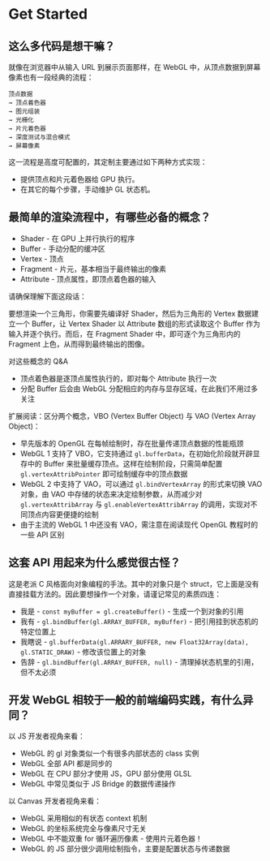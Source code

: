 # Get Started

## 这么多代码是想干嘛？
就像在浏览器中从输入 URL 到展示页面那样，在 WebGL 中，从顶点数据到屏幕像素也有一段经典的流程：

``` text
顶点数据
→ 顶点着色器
→ 图元组装
→ 光栅化
→ 片元着色器
→ 深度测试与混合模式
→ 屏幕像素
```

这一流程是高度可配置的，其定制主要通过如下两种方式实现：
* 提供顶点和片元着色器给 GPU 执行。
* 在其它的每个步骤，手动维护 GL 状态机。

## 最简单的渲染流程中，有哪些必备的概念？
* Shader - 在 GPU 上并行执行的程序
* Buffer - 手动分配的缓冲区
* Vertex - 顶点
* Fragment - 片元，基本相当于最终输出的像素
* Attribute - 顶点属性，即顶点着色器的输入

请确保理解下面这段话：

要想渲染一个三角形，你需要先编译好 Shader，然后为三角形的 Vertex 数据建立一个 Buffer，让 Vertex Shader 以 Attribute 数组的形式读取这个 Buffer 作为输入并逐个执行。而后，在 Fragment Shader 中，即可逐个为三角形内的 Fragment 上色，从而得到最终输出的图像。

对这些概念的 Q&A
* 顶点着色器是逐顶点属性执行的，即对每个 Attribute 执行一次
* 分配 Buffer 后会由 WebGL 分配相应的内存与显存区域，在此我们不用过多关注

扩展阅读：区分两个概念，VBO (Vertex Buffer Object) 与 VAO (Vertex Array Object)：
* 早先版本的 OpenGL 在每帧绘制时，存在批量传递顶点数据的性能瓶颈
* WebGL 1 支持了 VBO，它支持通过 `gl.bufferData`，在初始化阶段就开辟显存中的 Buffer 来批量缓存顶点。这样在绘制阶段，只需简单配置 `gl.vertexAttribPointer` 即可绘制缓存中的顶点数据
* WebGL 2 中支持了 VAO，可以通过 `gl.bindVertexArray` 的形式来切换 VAO 对象，由 VAO 中存储的状态来决定绘制参数，从而减少对 `gl.vertexAttribArray` 与 `gl.enableVertexAttribArray` 的调用，实现对不同顶点内容更便捷的绘制
* 由于主流的 WebGL 1 中还没有 VAO，需注意在阅读现代 OpenGL 教程时的一些 API 区别

## 这套 API 用起来为什么感觉很古怪？
这是老派 C 风格面向对象编程的手法。其中的对象只是个 struct，它上面是没有直接挂载方法的。因此要想操作一个对象，请谨记常见的素质四连：
* 我是 - `const myBuffer = gl.createBuffer()` - 生成一个到对象的引用
* 我有 - `gl.bindBuffer(gl.ARRAY_BUFFER, myBuffer)` - 把引用挂到状态机的特定位置上
* 我瞎说 - `gl.bufferData(gl.ARRARY_BUFFER, new Float32Array(data), gl.STATIC_DRAW)` - 修改该位置上的对象
* 告辞 - `gl.bindBuffer(gl.ARRAY_BUFFER, null)` - 清理掉状态机里的引用，但不太必须

## 开发 WebGL 相较于一般的前端编码实践，有什么异同？

以 JS 开发者视角来看：
* WebGL 的 gl 对象类似一个有很多内部状态的 class 实例
* WebGL 全部 API 都是同步的
* WebGL 在 CPU 部分才使用 JS，GPU 部分使用 GLSL
* WebGL 中常见类似于 JS Bridge 的数据传递操作

以 Canvas 开发者视角来看：
* WebGL 采用相似的有状态 context 机制
* WebGL 的坐标系统完全与像素尺寸无关
* WebGL 中不能双重 for 循环遍历像素 - 使用片元着色器！
* WebGL 的 JS 部分很少调用绘制指令，主要是配置状态与传递数据
